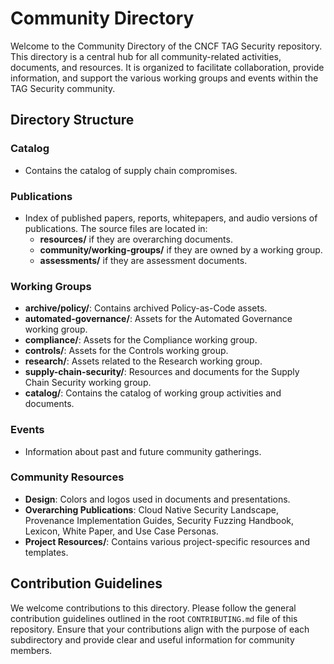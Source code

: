 # Community Directory

Welcome to the Community Directory of the CNCF TAG Security repository. This directory is a central hub for all community-related activities, documents, and resources. It is organized to facilitate collaboration, provide information, and support the various working groups and events within the TAG Security community.

## Directory Structure

### Catalog
- Contains the catalog of supply chain compromises.

### Publications
- Index of published papers, reports, whitepapers, and audio versions of publications. The source files are located in:
  - **resources/** if they are overarching documents.
  - **community/working-groups/** if they are owned by a working group.
  - **assessments/** if they are assessment documents.

### Working Groups
- **archive/policy/**: Contains archived Policy-as-Code assets.
- **automated-governance/**: Assets for the Automated Governance working group.
- **compliance/**: Assets for the Compliance working group.
- **controls/**: Assets for the Controls working group.
- **research/**: Assets related to the Research working group.
- **supply-chain-security/**: Resources and documents for the Supply Chain Security working group.
- **catalog/**: Contains the catalog of working group activities and documents.

### Events
- Information about past and future community gatherings.

### Community Resources
- **Design**: Colors and logos used in documents and presentations.
- **Overarching Publications**: Cloud Native Security Landscape, Provenance Implementation Guides, Security Fuzzing Handbook, Lexicon, White Paper, and Use Case Personas.
- **Project Resources/**: Contains various project-specific resources and templates.

## Contribution Guidelines

We welcome contributions to this directory. Please follow the general contribution guidelines outlined in the root `CONTRIBUTING.md` file of this repository. Ensure that your contributions align with the purpose of each subdirectory and provide clear and useful information for community members.
